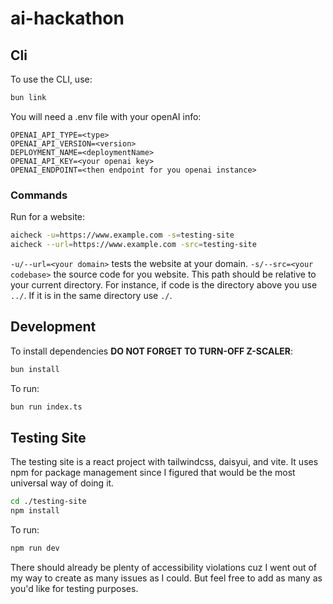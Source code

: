 # ai-hackathon

## Cli

To use the CLI, use:

```bash
bun link
```

You will need a .env file with your openAI info:

```
OPENAI_API_TYPE=<type>
OPENAI_API_VERSION=<version>
DEPLOYMENT_NAME=<deploymentName>
OPENAI_API_KEY=<your openai key>
OPENAI_ENDPOINT=<then endpoint for you openai instance>
```

### Commands

Run for a website:

```bash
aicheck -u=https://www.example.com -s=testing-site
aicheck --url=https://www.example.com -src=testing-site
```

`-u/--url=<your domain>` tests the website at your domain.
`-s/--src=<your codebase>` the source code for you website. This path should be relative to your current directory. For instance,
if code is the directory above you use `../`. If it is in the same directory use `./`.

## Development

To install dependencies **DO NOT FORGET TO TURN-OFF Z-SCALER**:

```bash
bun install
```

To run:

```bash
bun run index.ts
```

## Testing Site

The testing site is a react project with tailwindcss, daisyui, and vite. It uses npm for package management since I figured that would be the most universal way of doing it.

```bash
cd ./testing-site
npm install
```

To run:

```bash
npm run dev
```

There should already be plenty of accessibility violations cuz I went out of my way to create as many issues as I could. But feel free to add as many as you'd like for testing purposes.
